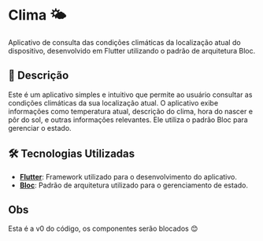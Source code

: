 # Clima 🌤️

Aplicativo de consulta das condições climáticas da localização atual do dispositivo, desenvolvido em Flutter utilizando o padrão de arquitetura Bloc.

## 📱 Descrição

Este é um aplicativo simples e intuitivo que permite ao usuário consultar as condições climáticas da sua localização atual. O aplicativo exibe informações como temperatura atual, descrição do clima, hora do nascer e pôr do sol, e outras informações relevantes. Ele utiliza o padrão Bloc para gerenciar o estado.

## 🛠️ Tecnologias Utilizadas

- **[Flutter](https://flutter.dev/)**: Framework utilizado para o desenvolvimento do aplicativo.
- **[Bloc](https://bloclibrary.dev/)**: Padrão de arquitetura utilizado para o gerenciamento de estado.

## Obs
Esta é a v0 do código, os componentes serão blocados 😊
